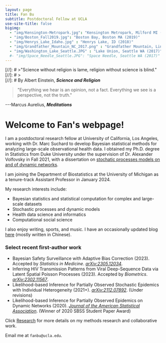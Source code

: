 ```yaml
---
layout: page
title: Fan Bu
subtitle: Postdoctoral Fellow at UCLA
use-site-title: false
bigimg:
  - "img/Kensington-Metropark.jpg": "Kensington Metropark, Milford MI (2023)"
  - "img/Boston_Fall2019.jpg": "Boston Bay, Boston MA (2019)"
  - "img/Henrys_Lake_Idaho.jpg" : "Henrys Lake, ID (2018)"
  - "img/Grandfather_Mountain_NC_2017.png" : "Grandfather Mountain, Linville NC (2017)"
  - "img/Washington_Lake_Seattle.JPG" : "Lake Union, Seattle WA (2017)"
  #- "img/Space_Needle_Seattle.JPG": "Space Needle, Seattle WA (2017)"
---
```


[//]: # >"Science without religion is lame, religion without science is blind." 
[//]: # >  
[//]: # By Albert Einstein, **_Science and Religion_**  


> "Everything we hear is an opinion, not a fact. Everything we see is a perspective, not the truth."
>
---Marcus Aurelius, **_Meditations_**

# Welcome to Fan's webpage!

I am a postdoctoral research fellow at University of California, Los Angeles, working with Dr. Marc Suchard to develop Bayesian statistical methods for analyzing large-scale observational health data. I obtained my Ph.D. degree in Statistics from Duke University under the supervision of Dr. Alexander Volfovsky in Fall 2021, with a dissertation on [stochatic processes models on and of dynamic networks](https://www.proquest.com/docview/2583399863?pq-origsite=gscholar&fromopenview=true).

I am joining the Department of Biostatistics at the University of Michigan as a tenure-track Assistant Professor in January 2024. 

My research interests include:

- Bayesian statistics and statistical computation for complex and large-scale datasets
- Stochastic processes and dynamic models
- Health data science and informatics
- Computational social science

I also enjoy writing, sports, and music. I have an occasionally updated blog [here](https://fanbublog.wordpress.com/) (mostly written in Chinese). 

### Select recent first-author work

- Bayesian Safety Surveillance with Adaptive Bias Correction (2023). Accepted by _Statistics in Medicine_. [_arXiv:2305.12034_](https://arxiv.org/abs/2305.12034). 
- Inferring HIV Transmission Patterns from Viral Deep-Sequence Data via Latent Spatial Poisson Processes (2023). Accepted by _Biometrics_. [_arXiv:2302.11567_](https://arxiv.org/abs/2302.11567). 
- Likelihood-based Inference for Partially Observed Stochastic Epidemics with Individual Heterogeneity (2021+). [_arXiv:2112.07892_](https://arxiv.org/abs/2112.07892). (Under revisions)
- Likelihood-based Inference for Partially Observed Epidemics on Dynamic Networks (2020). [_Journal of the American Statistical Association_](https://www.tandfonline.com/doi/abs/10.1080/01621459.2020.1790376). (Winner of 2020 SBSS Student Paper Award)

Click [Research](https://fanbu1995.github.io/research) for more details on my methods research and collaborative work. 

Email me at ``fanbu@ucla.edu``.
